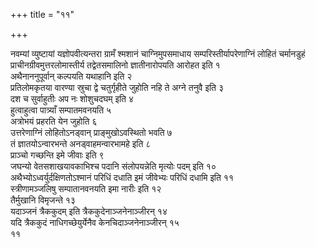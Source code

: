 +++
title = "११"

+++

नवम्यां व्युष्टायां यज्ञोपवीत्यन्तरा ग्रामँ श्मशानं चाग्निमुपसमाधाय
सम्परिस्तीर्यापरेणाग्निं लोहितं चर्मानडुहं
प्राचीनग्रीवमुत्तरलोमास्तीर्य
तद्वेतसमालिनो ज्ञातीनारोपयति आरोहत इति १  
अथैनाननुपूर्वान् कल्पयति
यथाहानि इति २  
प्रतिलोमकृतया वारण्या स्रुचा द्वे चतुर्गृहीते
जुहोति नहि ते अग्ने तनुवै इति ३  
दश च सुर्वाहुतीः अप नः शोशुचदघम्
इति ४  
हुत्वाहुत्वा पात्र्याँ सम्पातमवनयति ५  
अत्रोभयं प्रहरति येन
जुहोति ६  
उत्तरेणाग्निं लोहितोऽनड्वान् प्राङ्मुखोऽवस्थितो भवति ७  
तं
ज्ञातयोऽन्वारभन्ते अनड्वाहमन्वारभामहे इति ८  
प्राञ्चो गच्छन्ति इमे
जीवाः इति ९  
जघन्यो वेतसशाखयावकाभिश्च पदानि संलोपयन्नेति मृत्योः
पदम् इति १०  
अथैभ्योऽध्वर्युर्दक्षिणतोऽश्मानं परिधिं दधाति इमं
जीवेभ्यः परिधिं दधामि इति ११  
स्त्रीणामञ्जलिषु सम्पातानवनयति इमा
नारीः इति १२  
तैर्मुखानि विमृजन्ते १३  
यदाञ्जनं त्रैककुदम् इति
त्रैककुदेनाञ्जनेनाञ्जीरन् १४  
यदि त्रैककुदं
नाधिगच्छेयुर्येनैव केनचिदाञ्जनेनाञ्जीरन् १५  
११
